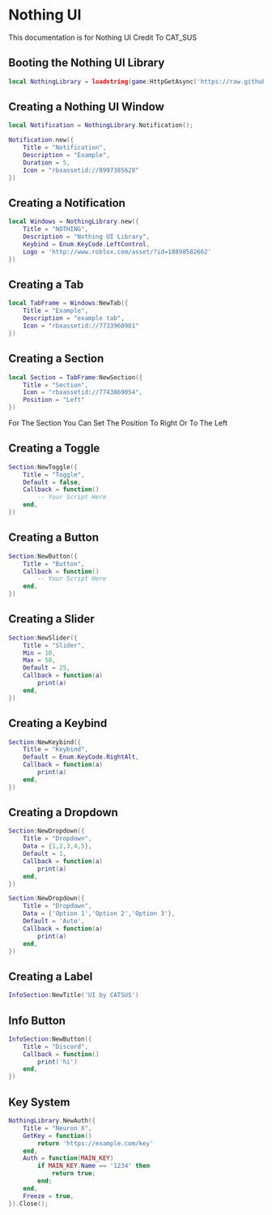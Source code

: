 # Nothing UI
This documentation is for Nothing UI Credit To CAT_SUS

## Booting the Nothing UI Library
```lua
local NothingLibrary = loadstring(game:HttpGetAsync('https://raw.githubusercontent.com/3345-c-a-t-s-u-s/NOTHING/main/source.lua'))();
```




## Creating a Nothing UI Window
```lua
local Notification = NothingLibrary.Notification();

Notification.new({
	Title = "Notification",
	Description = "Example",
	Duration = 5,
	Icon = "rbxassetid://8997385628"
})
```

## Creating a Notification
```lua
local Windows = NothingLibrary.new({
	Title = "NOTHING",
	Description = "Nothing UI Library",
	Keybind = Enum.KeyCode.LeftControl,
	Logo = 'http://www.roblox.com/asset/?id=18898582662'
})
```


## Creating a Tab
```lua
local TabFrame = Windows:NewTab({
	Title = "Example",
	Description = "example tab",
	Icon = "rbxassetid://7733960981"
})
```

## Creating a Section
```lua
local Section = TabFrame:NewSection({
	Title = "Section",
	Icon = "rbxassetid://7743869054",
	Position = "Left"
})
```
For The Section You Can Set The Position To Right Or To The Left

## Creating a Toggle
```lua
Section:NewToggle({
	Title = "Toggle",
	Default = false,
	Callback = function()
        -- Your Script Here
	end,
})
```

## Creating a Button
```lua
Section:NewButton({
	Title = "Button",
	Callback = function()
        -- Your Script Here
	end,
})
```

## Creating a Slider
```lua
Section:NewSlider({
	Title = "Slider",
	Min = 10,
	Max = 50,
	Default = 25,
	Callback = function(a)
		print(a)
	end,
})
```

## Creating a Keybind
```lua
Section:NewKeybind({
	Title = "Keybind",
	Default = Enum.KeyCode.RightAlt,
	Callback = function(a)
		print(a)
	end,
})
```

## Creating a Dropdown
```lua
Section:NewDropdown({
	Title = "Dropdown",
	Data = {1,2,3,4,5},
	Default = 1,
	Callback = function(a)
		print(a)
	end,
})
```
```lua
Section:NewDropdown({
	Title = "Dropdown",
	Data = {'Option 1','Option 2','Option 3'},
	Default = 'Auto',
	Callback = function(a)
		print(a)
	end,
})
```

## Creating a Label
```lua
InfoSection:NewTitle('UI by CATSUS')
```

## Info Button
```lua
InfoSection:NewButton({	
	Title = "Discord",
	Callback = function()
		print('hi')
	end,
})
```

## Key System
```lua
NothingLibrary.NewAuth({
	Title = "Neuron X",
	GetKey = function() 
		return 'https://example.com/key'
	end,
	Auth = function(MAIN_KEY)
		if MAIN_KEY.Name == '1234' then
			return true;
		end;
	end,
	Freeze = true,
}).Close();
```
